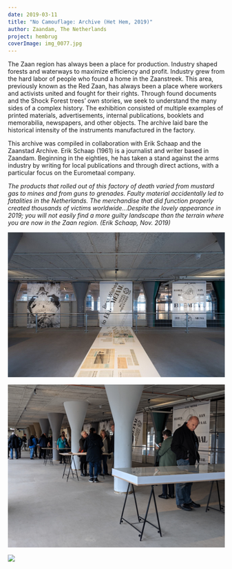 ```yaml
---
date: 2019-03-11
title: "No Camouflage: Archive (Het Hem, 2019)"
author: Zaandam, The Netherlands
project: hembrug
coverImage: img_0077.jpg
---
```

The Zaan region has always been a place for production. Industry shaped forests and waterways to maximize efficiency and profit. Industry grew from the hard labor of people who found a home in the Zaanstreek. This area, previously known as the Red Zaan, has always been a place where workers and activists united and fought for their rights. Through found documents and the Shock Forest trees’ own stories, we seek to understand the many sides of a complex history. The exhibition consisted of multiple examples of printed materials, advertisements, internal publications, booklets and memorabilia, newspapers, and other objects. The archive laid bare the historical intensity of the instruments manufactured in the factory.

This archive was compiled in collaboration with Erik Schaap and the Zaanstad Archive. Erik Schaap (1961) is a journalist and writer based in Zaandam. Beginning in the eighties, he has taken a stand against the arms industry by writing for local publications and through direct actions, with a particular focus on the Eurometaal company. 

*The products that rolled out of this factory of death varied from mustard gas to mines and from guns to grenades. Faulty material accidentally led to fatalities in the Netherlands. The merchandise that did function properly created thousands of victims worldwide...Despite the lovely appearance in 2019; you will not easily find a more guilty landscape than the terrain where you are now in the Zaan region. (Erik Schaap, Nov. 2019)*

![](img_3176.jpg)

![](img_0076.jpg)

![](img_20191121_101706.jpg)